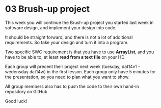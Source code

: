 # 03 Brush-up project #
This week you will continue the Brush-up project you started last week in software design, and implement your design into code.   

It should be straight forward, and there is not a lot of additional requirements. So take your design and turn it into a program.   

Two specific SWC requirement is that you have to use **ArrayList**, and you have to be able to, at least **read from a text file** on your HD.   

Each group will precent their project next week (tuesday, dat14v1 - wedensday dat14w) in the first lesson. Each group only have 5 minutes for the presentation, so you need to plan what you want to show.

All group members also has to push the code to their own hand-in repository on GitHub

Good luck!